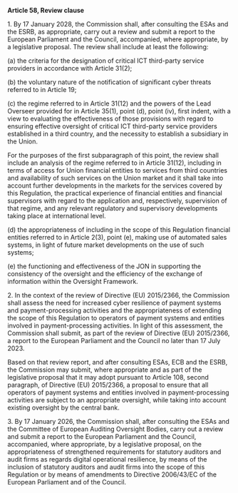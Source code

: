 **Article 58, Review clause**

  


1\. By 17 January 2028, the Commission shall, after consulting the ESAs and the ESRB, as appropriate, carry out a review and submit a report to the European Parliament and the Council, accompanied, where appropriate, by a legislative proposal. The review shall include at least the following:

(a) the criteria for the designation of critical ICT third-party service providers in accordance with Article 31(2);

(b) the voluntary nature of the notification of significant cyber threats referred to in Article 19;

(c) the regime referred to in Article 31(12) and the powers of the Lead Overseer provided for in Article 35(1), point (d), point (iv), first indent, with a view to evaluating the effectiveness of those provisions with regard to ensuring effective oversight of critical ICT third-party service providers established in a third country, and the necessity to establish a subsidiary in the Union.

For the purposes of the first subparagraph of this point, the review shall include an analysis of the regime referred to in Article 31(12), including in terms of access for Union financial entities to services from third countries and availability of such services on the Union market and it shall take into account further developments in the markets for the services covered by this Regulation, the practical experience of financial entities and financial supervisors with regard to the application and, respectively, supervision of that regime, and any relevant regulatory and supervisory developments taking place at international level.

(d) the appropriateness of including in the scope of this Regulation financial entities referred to in Article 2(3), point (e), making use of automated sales systems, in light of future market developments on the use of such systems;

(e) the functioning and effectiveness of the JON in supporting the consistency of the oversight and the efficiency of the exchange of information within the Oversight Framework.

  


2\. In the context of the review of Directive (EU) 2015/2366, the Commission shall assess the need for increased cyber resilience of payment systems and payment-processing activities and the appropriateness of extending the scope of this Regulation to operators of payment systems and entities involved in payment-processing activities. In light of this assessment, the Commission shall submit, as part of the review of Directive (EU) 2015/2366, a report to the European Parliament and the Council no later than 17 July 2023.

Based on that review report, and after consulting ESAs, ECB and the ESRB, the Commission may submit, where appropriate and as part of the legislative proposal that it may adopt pursuant to Article 108, second paragraph, of Directive (EU) 2015/2366, a proposal to ensure that all operators of payment systems and entities involved in payment-processing activities are subject to an appropriate oversight, while taking into account existing oversight by the central bank.

  


3\. By 17 January 2026, the Commission shall, after consulting the ESAs and the Committee of European Auditing Oversight Bodies, carry out a review and submit a report to the European Parliament and the Council, accompanied, where appropriate, by a legislative proposal, on the appropriateness of strengthened requirements for statutory auditors and audit firms as regards digital operational resilience, by means of the inclusion of statutory auditors and audit firms into the scope of this Regulation or by means of amendments to Directive 2006/43/EC of the European Parliament and of the Council.